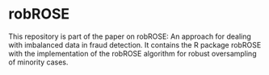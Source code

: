 # robROSE
This repository is part of the paper on robROSE: An approach for dealing with imbalanced data in fraud detection. It contains the R package robROSE with the implementation of the robROSE algorithm for robust oversampling of minority cases.
